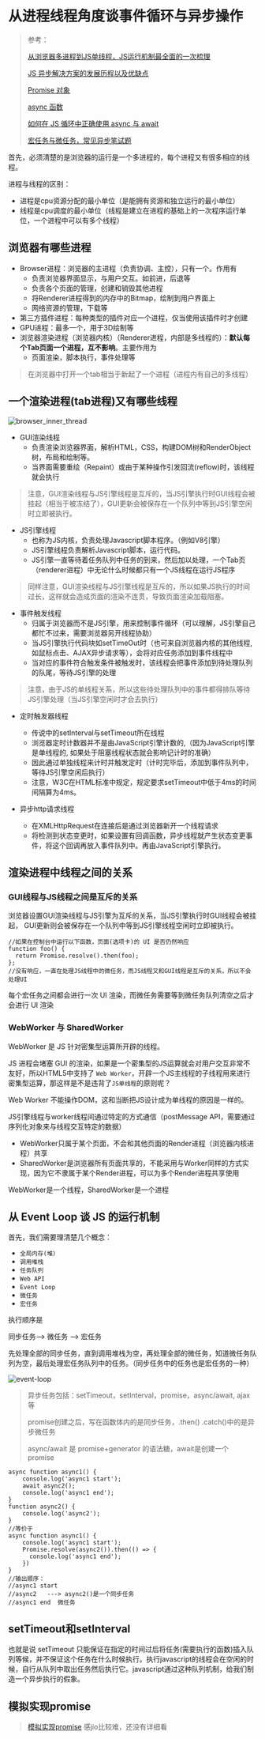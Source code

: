 # 从进程线程角度谈事件循环与异步操作

> 参考：
>
> [从浏览器多进程到JS单线程，JS运行机制最全面的一次梳理](http://www.dailichun.com/2018/01/21/js_singlethread_eventloop.html)
>
> [JS 异步解决方案的发展历程以及优缺点](https://github.com/Advanced-Frontend/Daily-Interview-Question/issues/11)
>
> [Promise 对象](http://es6.ruanyifeng.com/#docs/promise)
>
> [async 函数](http://es6.ruanyifeng.com/#docs/async)
>
> [如何在 JS 循环中正确使用 async 与 await](https://github.com/qq449245884/xiaozhi/issues/54)
>
> [宏任务与微任务，常见异步笔试题](https://github.com/Advanced-Frontend/Daily-Interview-Question/issues/7)

首先，必须清楚的是浏览器的运行是一个多进程的，每个进程又有很多相应的线程。

进程与线程的区别：

* 进程是cpu资源分配的最小单位（是能拥有资源和独立运行的最小单位）
* 线程是cpu调度的最小单位（线程是建立在进程的基础上的一次程序运行单位，一个进程中可以有多个线程）

## 浏览器有哪些进程

* Browser进程：浏览器的主进程（负责协调、主控），只有一个。作用有
  * 负责浏览器界面显示，与用户交互。如前进，后退等
  * 负责各个页面的管理，创建和销毁其他进程
  * 将Renderer进程得到的内存中的Bitmap，绘制到用户界面上
  * 网络资源的管理，下载等
* 第三方插件进程：每种类型的插件对应一个进程，仅当使用该插件时才创建
* GPU进程：最多一个，用于3D绘制等
* 浏览器渲染进程（浏览器内核）（Renderer进程，内部是多线程的）：**默认每个Tab页面一个进程，互不影响**。主要作用为
  * 页面渲染，脚本执行，事件处理等
  
> 在浏览器中打开一个tab相当于新起了一个进程（进程内有自己的多线程）

## 一个渲染进程(tab进程)又有哪些线程

![browser_inner_thread](../images/browser_inner_thread.png)

* GUI渲染线程
  * 负责渲染浏览器界面，解析HTML，CSS，构建DOM树和RenderObject树，布局和绘制等。
  * 当界面需要重绘（Repaint）或由于某种操作引发回流(reflow)时，该线程就会执行

> 注意，GUI渲染线程与JS引擎线程是互斥的，当JS引擎执行时GUI线程会被挂起（相当于被冻结了），GUI更新会被保存在一个队列中等到JS引擎空闲时立即被执行。

* JS引擎线程
  * 也称为JS内核，负责处理Javascript脚本程序。（例如V8引擎）
  * JS引擎线程负责解析Javascript脚本，运行代码。
  * JS引擎一直等待着任务队列中任务的到来，然后加以处理，一个Tab页（renderer进程）中无论什么时候都只有一个JS线程在运行JS程序

> 同样注意，GUI渲染线程与JS引擎线程是互斥的，所以如果JS执行的时间过长，这样就会造成页面的渲染不连贯，导致页面渲染加载阻塞。

* 事件触发线程
  * 归属于浏览器而不是JS引擎，用来控制事件循环（可以理解，JS引擎自己都忙不过来，需要浏览器另开线程协助）
  * 当JS引擎执行代码块如setTimeOut时（也可来自浏览器内核的其他线程,如鼠标点击、AJAX异步请求等），会将对应任务添加到事件线程中
  * 当对应的事件符合触发条件被触发时，该线程会把事件添加到待处理队列的队尾，等待JS引擎的处理

> 注意，由于JS的单线程关系，所以这些待处理队列中的事件都得排队等待JS引擎处理（当JS引擎空闲时才会去执行）

* 定时触发器线程
  * 传说中的setInterval与setTimeout所在线程
  * 浏览器定时计数器并不是由JavaScript引擎计数的,（因为JavaScript引擎是单线程的, 如果处于阻塞线程状态就会影响记计时的准确）
  * 因此通过单独线程来计时并触发定时（计时完毕后，添加到事件队列中，等待JS引擎空闲后执行）
  * 注意，W3C在HTML标准中规定，规定要求setTimeout中低于4ms的时间间隔算为4ms。

* 异步http请求线程
  * 在XMLHttpRequest在连接后是通过浏览器新开一个线程请求
  * 将检测到状态变更时，如果设置有回调函数，异步线程就产生状态变更事件，将这个回调再放入事件队列中。再由JavaScript引擎执行。

## 渲染进程中线程之间的关系

### GUI线程与JS线程之间是互斥的关系

浏览器设置GUI渲染线程与JS引擎为互斥的关系，当JS引擎执行时GUI线程会被挂起， GUI更新则会被保存在一个队列中等到JS引擎线程空闲时立即被执行。

```JS
//如果在控制台中运行以下函数，页面(选项卡)的 UI 是否仍然响应
function foo() {
  return Promise.resolve().then(foo);
};
//没有响应，一直在处理JS线程中的微任务，而JS线程又和GUI线程是互斥的关系，所以不会处理UI
```

每个宏任务之间都会进行一次 UI 渲染，而微任务需要等到微任务队列清空之后才会进行 UI 渲染

### WebWorker 与 SharedWorker

WebWorker 是 JS 针对密集型运算所开辟的线程。

JS 进程会堵塞 GUI 的渲染，如果是一个密集型的JS运算就会对用户交互非常不友好，所以HTML5中支持了 `Web Worker`，开辟一个JS主线程的子线程用来进行密集型运算，那这样是不是违背了`JS单线程`的原则呢？

Web Worker 不能操作DOM，这和当断把JS设计成为单线程的原因是一样的。

JS引擎线程与worker线程间通过特定的方式通信（postMessage API，需要通过序列化对象来与线程交互特定的数据）

* WebWorker只属于某个页面，不会和其他页面的Render进程（浏览器内核进程）共享
* SharedWorker是浏览器所有页面共享的，不能采用与Worker同样的方式实现，因为它不隶属于某个Render进程，可以为多个Render进程共享使用

WebWorker是一个线程，SharedWorker是一个进程

## 从 Event Loop 谈 JS 的运行机制

首先，我们需要理清楚几个概念：

* `全局内存(堆）`
* `调用堆栈`
* `任务队列`
* `Web API`
* `Event Loop`
* `微任务`
* `宏任务`

执行顺序是

同步任务--> 微任务 --> 宏任务

先处理全部的同步任务，直到调用堆栈为空，再处理全部的微任务，知道微任务队列为空，最后处理宏任务队列中的任务。（同步任务中的任务也是宏任务的一种）

![event-loop](../images/event-loop.png)

> 异步任务包括：setTimeout，setInterval，promise，async/await, ajax等
>
> promise创建之后，写在函数体内的是同步任务，.then() .catch()中的是异步微任务
>
> async/await 是 promise+generator 的语法糖，await是创建一个 promise

```JS
async function async1() {
    console.log('async1 start');
    await async2();
    console.log('async1 end');
}
function async2() {
    console.log('async2');
}
//等价于
async function async1() {
    console.log('async1 start');
    Promise.resolve(async2()).then(() => {
      console.log('async1 end');
    })
}
//输出顺序：
//async1 start
//async2   ---> async2()是一个同步任务
//async1 end  微任务
```

## setTimeout和setInterval

也就是说 setTimeout 只能保证在指定的时间过后将任务(需要执行的函数)插入队列等候，并不保证这个任务在什么时候执行。执行javascript的线程会在空闲的时候，自行从队列中取出任务然后执行它。javascript通过这种队列机制，给我们制造一个异步执行的假象。

## 模拟实现promise

> [模拟实现promise](http://caibaojian.com/interview-map/frontend/#promise-%E5%AE%9E%E7%8E%B0)
> 感jio比较难，还没有详细看
